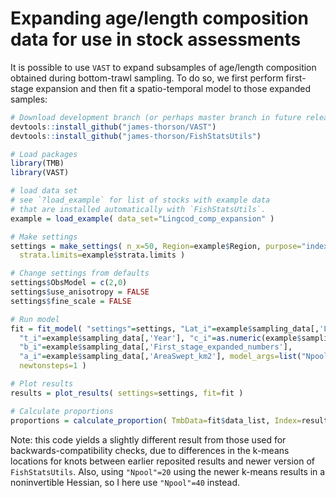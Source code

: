 # Expanding age/length composition data for use in stock assessments

It is possible to use `VAST` to expand subsamples of age/length composition obtained during bottom-trawl sampling.  To do so, we first perform first-stage expansion and then fit a spatio-temporal model to those expanded samples:

```R
# Download development branch (or perhaps master branch in future releases)
devtools::install_github("james-thorson/VAST")
devtools::install_github("james-thorson/FishStatsUtils")

# Load packages
library(TMB)
library(VAST)

# load data set
# see `?load_example` for list of stocks with example data
# that are installed automatically with `FishStatsUtils`.
example = load_example( data_set="Lingcod_comp_expansion" )

# Make settings
settings = make_settings( n_x=50, Region=example$Region, purpose="index",
  strata.limits=example$strata.limits )

# Change settings from defaults
settings$ObsModel = c(2,0)
settings$use_anisotropy = FALSE
settings$fine_scale = FALSE

# Run model
fit = fit_model( "settings"=settings, "Lat_i"=example$sampling_data[,'Lat'], "Lon_i"=example$sampling_data[,'Lon'],
  "t_i"=example$sampling_data[,'Year'], "c_i"=as.numeric(example$sampling_data[,"Length_bin"])-1,
  "b_i"=example$sampling_data[,'First_stage_expanded_numbers'],
  "a_i"=example$sampling_data[,'AreaSwept_km2'], model_args=list("Npool"=40),
  newtonsteps=1 )

# Plot results
results = plot_results( settings=settings, fit=fit )

# Calculate proportions
proportions = calculate_proportion( TmbData=fit$data_list, Index=results$Index, Year_Set=fit$year_labels )
```

Note: this code yields a slightly different result from those used for backwards-compatibility checks, due to differences in the k-means locations for knots between earlier reposited results and newer version of `FishStatsUtils`. Also, using `"Npool"=20` using the newer k-means results in a noninvertible Hessian, so I here use `"Npool"=40` instead.